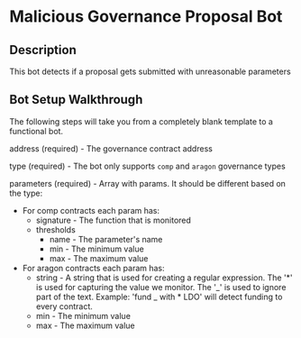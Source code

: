 # Malicious Governance Proposal Bot

## Description

This bot detects if a proposal gets submitted with unreasonable parameters

## Bot Setup Walkthrough

The following steps will take you from a completely blank template to a functional bot.

address (required) - The governance contract address

type (required) - The bot only supports `comp` and `aragon` governance types

parameters (required) - Array with params. It should be different based on the type:
- For comp contracts each param has:
  - signature - The function that is monitored
  - thresholds
    - name - The parameter's name
    - min - The minimum value
    - max - The maximum value
- For aragon contracts each param has:
  - string - A string that is used for creating a regular expression. The '*' is used for capturing the value we monitor. The '_' is used to ignore part of the text. Example: 'fund _ with * LDO' will detect funding to every contract.
  - min - The minimum value
  - max - The maximum value
